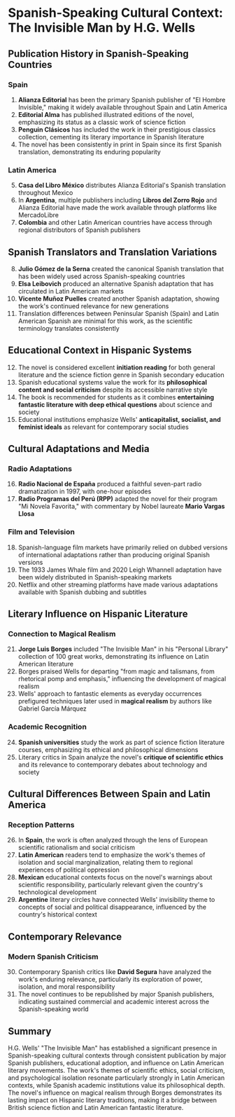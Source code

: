 # Spanish-Speaking Cultural Context: The Invisible Man by H.G. Wells

## Publication History in Spanish-Speaking Countries

### Spain
1. **Alianza Editorial** has been the primary Spanish publisher of "El Hombre Invisible," making it widely available throughout Spain and Latin America
2. **Editorial Alma** has published illustrated editions of the novel, emphasizing its status as a classic work of science fiction
3. **Penguin Clásicos** has included the work in their prestigious classics collection, cementing its literary importance in Spanish literature
4. The novel has been consistently in print in Spain since its first Spanish translation, demonstrating its enduring popularity

### Latin America
5. **Casa del Libro México** distributes Alianza Editorial's Spanish translation throughout Mexico
6. In **Argentina**, multiple publishers including **Libros del Zorro Rojo** and Alianza Editorial have made the work available through platforms like MercadoLibre
7. **Colombia** and other Latin American countries have access through regional distributors of Spanish publishers

## Spanish Translators and Translation Variations

8. **Julio Gómez de la Serna** created the canonical Spanish translation that has been widely used across Spanish-speaking countries
9. **Elsa Leibovich** produced an alternative Spanish adaptation that has circulated in Latin American markets
10. **Vicente Muñoz Puelles** created another Spanish adaptation, showing the work's continued relevance for new generations
11. Translation differences between Peninsular Spanish (Spain) and Latin American Spanish are minimal for this work, as the scientific terminology translates consistently

## Educational Context in Hispanic Systems

12. The novel is considered excellent **initiation reading** for both general literature and the science fiction genre in Spanish secondary education
13. Spanish educational systems value the work for its **philosophical content and social criticism** despite its accessible narrative style
14. The book is recommended for students as it combines **entertaining fantastic literature with deep ethical questions** about science and society
15. Educational institutions emphasize Wells' **anticapitalist, socialist, and feminist ideals** as relevant for contemporary social studies

## Cultural Adaptations and Media

### Radio Adaptations
16. **Radio Nacional de España** produced a faithful seven-part radio dramatization in 1997, with one-hour episodes
17. **Radio Programas del Perú (RPP)** adapted the novel for their program "Mi Novela Favorita," with commentary by Nobel laureate **Mario Vargas Llosa**

### Film and Television
18. Spanish-language film markets have primarily relied on dubbed versions of international adaptations rather than producing original Spanish versions
19. The 1933 James Whale film and 2020 Leigh Whannell adaptation have been widely distributed in Spanish-speaking markets
20. Netflix and other streaming platforms have made various adaptations available with Spanish dubbing and subtitles

## Literary Influence on Hispanic Literature

### Connection to Magical Realism
21. **Jorge Luis Borges** included "The Invisible Man" in his "Personal Library" collection of 100 great works, demonstrating its influence on Latin American literature
22. Borges praised Wells for departing "from magic and talismans, from rhetorical pomp and emphasis," influencing the development of magical realism
23. Wells' approach to fantastic elements as everyday occurrences prefigured techniques later used in **magical realism** by authors like Gabriel García Márquez

### Academic Recognition
24. **Spanish universities** study the work as part of science fiction literature courses, emphasizing its ethical and philosophical dimensions
25. Literary critics in Spain analyze the novel's **critique of scientific ethics** and its relevance to contemporary debates about technology and society

## Cultural Differences Between Spain and Latin America

### Reception Patterns
26. In **Spain**, the work is often analyzed through the lens of European scientific rationalism and social criticism
27. **Latin American** readers tend to emphasize the work's themes of isolation and social marginalization, relating them to regional experiences of political oppression
28. **Mexican** educational contexts focus on the novel's warnings about scientific responsibility, particularly relevant given the country's technological development
29. **Argentine** literary circles have connected Wells' invisibility theme to concepts of social and political disappearance, influenced by the country's historical context

## Contemporary Relevance

### Modern Spanish Criticism
30. Contemporary Spanish critics like **David Segura** have analyzed the work's enduring relevance, particularly its exploration of power, isolation, and moral responsibility
31. The novel continues to be republished by major Spanish publishers, indicating sustained commercial and academic interest across the Spanish-speaking world

## Summary

H.G. Wells' "The Invisible Man" has established a significant presence in Spanish-speaking cultural contexts through consistent publication by major Spanish publishers, educational adoption, and influence on Latin American literary movements. The work's themes of scientific ethics, social criticism, and psychological isolation resonate particularly strongly in Latin American contexts, while Spanish academic institutions value its philosophical depth. The novel's influence on magical realism through Borges demonstrates its lasting impact on Hispanic literary traditions, making it a bridge between British science fiction and Latin American fantastic literature.